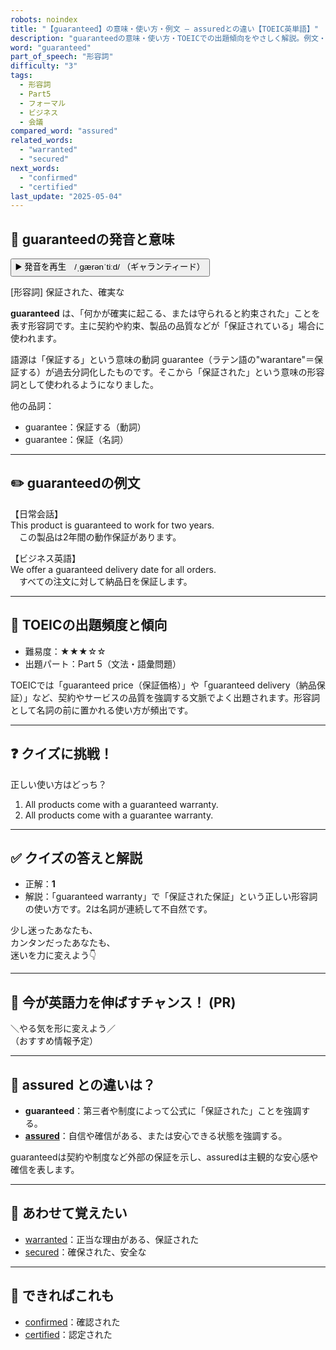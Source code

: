 ```yaml
---
robots: noindex
title: "【guaranteed】の意味・使い方・例文 ― assuredとの違い【TOEIC英単語】"
description: "guaranteedの意味・使い方・TOEICでの出題傾向をやさしく解説。例文・クイズ付きでassuredとの違いもわかりやすく学べます。"
word: "guaranteed"
part_of_speech: "形容詞"
difficulty: "3"
tags:
  - 形容詞
  - Part5
  - フォーマル
  - ビジネス
  - 会議
compared_word: "assured"
related_words:
  - "warranted"
  - "secured"
next_words:
  - "confirmed"
  - "certified"
last_update: "2025-05-04"
---
```


## 🔰 guaranteedの発音と意味

<button class="play-audio" onclick="playTTS('guaranteed')">
  <span class="play-audio-main">
    ▶️ 発音を再生　/ˌɡærənˈtiːd/
  </span>
  <span class="play-audio-sub">
    （ギャランティード）
  </span>
</button>

[形容詞] 保証された、確実な

**guaranteed** は、「何かが確実に起こる、または守られると約束された」ことを表す形容詞です。主に契約や約束、製品の品質などが「保証されている」場合に使われます。

語源は「保証する」という意味の動詞 guarantee（ラテン語の"warantare"＝保証する）が過去分詞化したものです。そこから「保証された」という意味の形容詞として使われるようになりました。

他の品詞：  
- guarantee：保証する（動詞）
- guarantee：保証（名詞）

---

## ✏️ guaranteedの例文

【日常会話】  
This product is guaranteed to work for two years.  
　この製品は2年間の動作保証があります。

【ビジネス英語】  
We offer a guaranteed delivery date for all orders.  
　すべての注文に対して納品日を保証します。

---

## 🎯 TOEICの出題頻度と傾向

- 難易度：★★★☆☆
- 出題パート：Part 5（文法・語彙問題）

TOEICでは「guaranteed price（保証価格）」や「guaranteed delivery（納品保証）」など、契約やサービスの品質を強調する文脈でよく出題されます。形容詞として名詞の前に置かれる使い方が頻出です。

---

## ❓ クイズに挑戦！

正しい使い方はどっち？

1. All products come with a guaranteed warranty.  
2. All products come with a guarantee warranty.

---

## ✅ クイズの答えと解説

- 正解：**1**
- 解説：「guaranteed warranty」で「保証された保証」という正しい形容詞の使い方です。2は名詞が連続して不自然です。

少し迷ったあなたも、  
カンタンだったあなたも、  
迷いを力に変えよう👇️

---

## 🚀 今が英語力を伸ばすチャンス！ (PR)

<div class="info-center">
＼やる気を形に変えよう／<br>  
（おすすめ情報予定）
</div>

---

## 🤔  assured との違いは？

- **guaranteed**：第三者や制度によって公式に「保証された」ことを強調する。
- **[assured](/word/assured)**：自信や確信がある、または安心できる状態を強調する。

guaranteedは契約や制度など外部の保証を示し、assuredは主観的な安心感や確信を表します。

---

## 🧩 あわせて覚えたい

- [warranted](/word/warranted)：正当な理由がある、保証された
- [secured](/word/secured)：確保された、安全な

---

## 📖 できればこれも

- [confirmed](/word/confirmed)：確認された
- [certified](/word/certified)：認定された

<!-- cvid: aid03_bid12 -->
